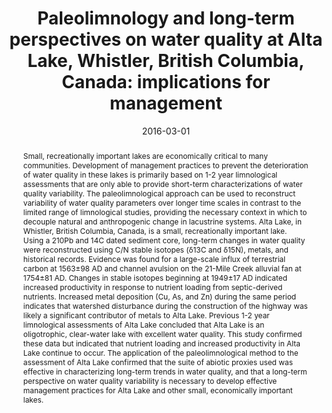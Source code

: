 ---
abstract: "Small, recreationally important lakes are economically critical to many communities. Development of management practices to prevent the deterioration of water quality in these lakes is primarily based on 1-2 year limnological assessments that are only able to provide short-term characterizations of water quality variability. The paleolimnological approach can be used to reconstruct variability of water quality parameters over longer time scales in contrast to the limited range of limnological studies, providing the necessary context in which to decouple natural and anthropogenic change in lacustrine systems. Alta Lake, in Whistler, British Columbia, Canada, is a small, recreationally important lake. Using a 210Pb and 14C dated sediment core, long-term changes in water quality were reconstructed using C/N stable isotopes (δ13C and δ15N), metals, and historical records. Evidence was found for a large-scale influx of terrestrial carbon at 1563±98 AD and channel avulsion on the 21-Mile Creek alluvial fan at 1754±81 AD. Changes in stable isotopes beginning at 1949±17 AD indicated increased productivity in response to nutrient loading from septic-derived nutrients. Increased metal deposition (Cu, As, and Zn) during the same period indicates that watershed disturbance during the construction of the highway was likely a significant contributor of metals to Alta Lake. Previous 1-2 year limnological assessments of Alta Lake concluded that Alta Lake is an oligotrophic, clear-water lake with excellent water quality. This study confirmed these data but indicated that nutrient loading and increased productivity in Alta Lake continue to occur. The application of the paleolimnological method to the assessment of Alta Lake confirmed that the suite of abiotic proxies used was effective in characterizing long-term trends in water quality, and that a long-term perspective on water quality variability is necessary to develop effective management practices for Alta Lake and other small, economically important lakes."
authors: ["Dewey W. Dunnington", "I. S. Spooner", "Christopher E. White"]
date: "2016-03-01"
doi: "10.1130/abs/2016NE-272385"
featured: false
image:
  caption: ""
  focal_point: ""
  preview_only: false
projects: []
publication: "Geological Socity of America Northeast Sectional Meeting"
publication_short: ""
publication_types: ["1"]
summary: ""
tags: []
title: "Paleolimnology and long-term perspectives on water quality at Alta Lake, Whistler, British Columbia, Canada: implications for management"
url_code: ""
url_dataset: ""
url_pdf: ""
url_poster: ""
url_project: ""
url_slides: ""
url_source: ""
url_video: ""
---